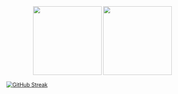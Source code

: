 <div align="center">
  <img height="180em" src="https://github-readme-stats.vercel.app/api?username=ncjhsn7&show_icons=true&theme=dark&include_all_commits=true&count_private=true"/>
  <img height="180em" src="https://github-readme-stats.vercel.app/api/top-langs/?username=ncjhsn7&layout=compact&langs_count=7&theme=dark"/>
</div>

[![GitHub Streak](https://github-readme-streak-stats.herokuapp.com/?user=ncjhsn&theme=dark)](https://git.io/streak-stats)
